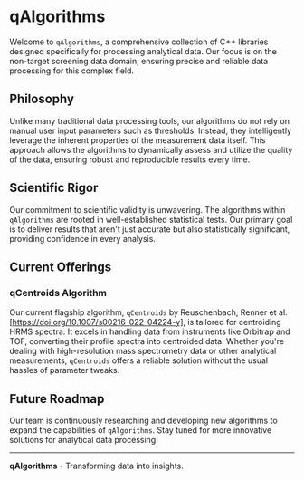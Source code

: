 # qAlgorithms

Welcome to `qAlgorithms`, a comprehensive collection of C++ libraries designed specifically for processing analytical data. Our focus is on the non-target screening data domain, ensuring precise and reliable data processing for this complex field.

## Philosophy
Unlike many traditional data processing tools, our algorithms do not rely on manual user input parameters such as thresholds. Instead, they intelligently leverage the inherent properties of the measurement data itself. This approach allows the algorithms to dynamically assess and utilize the quality of the data, ensuring robust and reproducible results every time.

## Scientific Rigor
Our commitment to scientific validity is unwavering. The algorithms within `qAlgorithms` are rooted in well-established statistical tests. Our primary goal is to deliver results that aren't just accurate but also statistically significant, providing confidence in every analysis.

## Current Offerings

### qCentroids Algorithm
Our current flagship algorithm, `qCentroids` by Reuschenbach, Renner et al. [https://doi.org/10.1007/s00216-022-04224-y], is tailored for centroiding HRMS spectra. It excels in handling data from instruments like Orbitrap and TOF, converting their profile spectra into centroided data. Whether you're dealing with high-resolution mass spectrometry data or other analytical measurements, `qCentroids` offers a reliable solution without the usual hassles of parameter tweaks.

## Future Roadmap
Our team is continuously researching and developing new algorithms to expand the capabilities of `qAlgorithms`. Stay tuned for more innovative solutions for analytical data processing!

---

**qAlgorithms** - Transforming data into insights.
